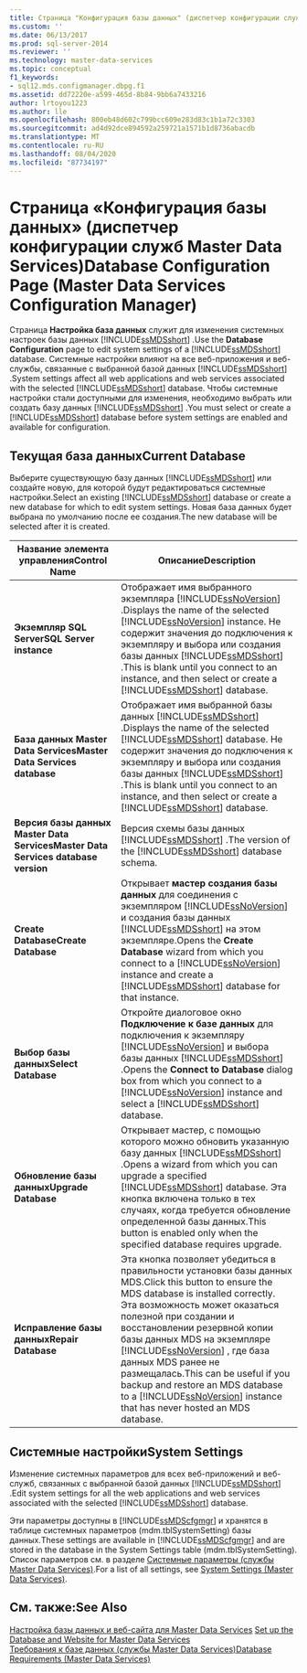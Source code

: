 ```yaml
---
title: Страница "Конфигурация базы данных" (диспетчер конфигурации служб Master Data Services) | Документы Майкрософт
ms.custom: ''
ms.date: 06/13/2017
ms.prod: sql-server-2014
ms.reviewer: ''
ms.technology: master-data-services
ms.topic: conceptual
f1_keywords:
- sql12.mds.configmanager.dbpg.f1
ms.assetid: dd72220e-a599-465d-8b84-9bb6a7433216
author: lrtoyou1223
ms.author: lle
ms.openlocfilehash: 800eb48d602c799bcc609e283d83c1b1a72c3303
ms.sourcegitcommit: ad4d92dce894592a259721a1571b1d8736abacdb
ms.translationtype: MT
ms.contentlocale: ru-RU
ms.lasthandoff: 08/04/2020
ms.locfileid: "87734197"
---
```

# <a name="database-configuration-page-master-data-services-configuration-manager"></a><span data-ttu-id="0207c-102">Страница «Конфигурация базы данных» (диспетчер конфигурации служб Master Data Services)</span><span class="sxs-lookup"><span data-stu-id="0207c-102">Database Configuration Page (Master Data Services Configuration Manager)</span></span>
  <span data-ttu-id="0207c-103">Страница **Настройка база данных** служит для изменения системных настроек базы данных [!INCLUDE[ssMDSshort](../includes/ssmdsshort-md.md)] .</span><span class="sxs-lookup"><span data-stu-id="0207c-103">Use the **Database Configuration** page to edit system settings of a [!INCLUDE[ssMDSshort](../includes/ssmdsshort-md.md)] database.</span></span> <span data-ttu-id="0207c-104">Системные настройки влияют на все веб-приложения и веб-службы, связанные с выбранной базой данных [!INCLUDE[ssMDSshort](../includes/ssmdsshort-md.md)] .</span><span class="sxs-lookup"><span data-stu-id="0207c-104">System settings affect all web applications and web services associated with the selected [!INCLUDE[ssMDSshort](../includes/ssmdsshort-md.md)] database.</span></span> <span data-ttu-id="0207c-105">Чтобы системные настройки стали доступными для изменения, необходимо выбрать или создать базу данных [!INCLUDE[ssMDSshort](../includes/ssmdsshort-md.md)] .</span><span class="sxs-lookup"><span data-stu-id="0207c-105">You must select or create a [!INCLUDE[ssMDSshort](../includes/ssmdsshort-md.md)] database before system settings are enabled and available for configuration.</span></span>  
  
## <a name="current-database"></a><span data-ttu-id="0207c-106">Текущая база данных</span><span class="sxs-lookup"><span data-stu-id="0207c-106">Current Database</span></span>  
 <span data-ttu-id="0207c-107">Выберите существующую базу данных [!INCLUDE[ssMDSshort](../includes/ssmdsshort-md.md)] или создайте новую, для которой будут редактироваться системные настройки.</span><span class="sxs-lookup"><span data-stu-id="0207c-107">Select an existing [!INCLUDE[ssMDSshort](../includes/ssmdsshort-md.md)] database or create a new database for which to edit system settings.</span></span> <span data-ttu-id="0207c-108">Новая база данных будет выбрана по умолчанию после ее создания.</span><span class="sxs-lookup"><span data-stu-id="0207c-108">The new database will be selected after it is created.</span></span>  
  
|<span data-ttu-id="0207c-109">Название элемента управления</span><span class="sxs-lookup"><span data-stu-id="0207c-109">Control Name</span></span>|<span data-ttu-id="0207c-110">Описание</span><span class="sxs-lookup"><span data-stu-id="0207c-110">Description</span></span>|  
|------------------|-----------------|  
|<span data-ttu-id="0207c-111">**Экземпляр SQL Server**</span><span class="sxs-lookup"><span data-stu-id="0207c-111">**SQL Server instance**</span></span>|<span data-ttu-id="0207c-112">Отображает имя выбранного экземпляра [!INCLUDE[ssNoVersion](../includes/ssnoversion-md.md)] .</span><span class="sxs-lookup"><span data-stu-id="0207c-112">Displays the name of the selected [!INCLUDE[ssNoVersion](../includes/ssnoversion-md.md)] instance.</span></span> <span data-ttu-id="0207c-113">Не содержит значения до подключения к экземпляру и выбора или создания базы данных [!INCLUDE[ssMDSshort](../includes/ssmdsshort-md.md)] .</span><span class="sxs-lookup"><span data-stu-id="0207c-113">This is blank until you connect to an instance, and then select or create a [!INCLUDE[ssMDSshort](../includes/ssmdsshort-md.md)] database.</span></span>|  
|<span data-ttu-id="0207c-114">**База данных Master Data Services**</span><span class="sxs-lookup"><span data-stu-id="0207c-114">**Master Data Services database**</span></span>|<span data-ttu-id="0207c-115">Отображает имя выбранной базы данных [!INCLUDE[ssMDSshort](../includes/ssmdsshort-md.md)] .</span><span class="sxs-lookup"><span data-stu-id="0207c-115">Displays the name of the selected [!INCLUDE[ssMDSshort](../includes/ssmdsshort-md.md)] database.</span></span> <span data-ttu-id="0207c-116">Не содержит значения до подключения к экземпляру и выбора или создания базы данных [!INCLUDE[ssMDSshort](../includes/ssmdsshort-md.md)] .</span><span class="sxs-lookup"><span data-stu-id="0207c-116">This is blank until you connect to an instance, and then select or create a [!INCLUDE[ssMDSshort](../includes/ssmdsshort-md.md)] database.</span></span>|  
|<span data-ttu-id="0207c-117">**Версия базы данных Master Data Services**</span><span class="sxs-lookup"><span data-stu-id="0207c-117">**Master Data Services database version**</span></span>|<span data-ttu-id="0207c-118">Версия схемы базы данных [!INCLUDE[ssMDSshort](../includes/ssmdsshort-md.md)] .</span><span class="sxs-lookup"><span data-stu-id="0207c-118">The version of the [!INCLUDE[ssMDSshort](../includes/ssmdsshort-md.md)] database schema.</span></span>|  
|<span data-ttu-id="0207c-119">**Create Database**</span><span class="sxs-lookup"><span data-stu-id="0207c-119">**Create Database**</span></span>|<span data-ttu-id="0207c-120">Открывает **мастер создания базы данных** для соединения с экземпляром [!INCLUDE[ssNoVersion](../includes/ssnoversion-md.md)] и создания базы данных [!INCLUDE[ssMDSshort](../includes/ssmdsshort-md.md)] на этом экземпляре.</span><span class="sxs-lookup"><span data-stu-id="0207c-120">Opens the **Create Database** wizard from which you connect to a [!INCLUDE[ssNoVersion](../includes/ssnoversion-md.md)] instance and create a [!INCLUDE[ssMDSshort](../includes/ssmdsshort-md.md)] database for that instance.</span></span>|  
|<span data-ttu-id="0207c-121">**Выбор базы данных**</span><span class="sxs-lookup"><span data-stu-id="0207c-121">**Select Database**</span></span>|<span data-ttu-id="0207c-122">Откройте диалоговое окно **Подключение к базе данных** для подключения к экземпляру [!INCLUDE[ssNoVersion](../includes/ssnoversion-md.md)] и выбора базы данных [!INCLUDE[ssMDSshort](../includes/ssmdsshort-md.md)] .</span><span class="sxs-lookup"><span data-stu-id="0207c-122">Opens the **Connect to Database** dialog box from which you connect to a [!INCLUDE[ssNoVersion](../includes/ssnoversion-md.md)] instance and select a [!INCLUDE[ssMDSshort](../includes/ssmdsshort-md.md)] database.</span></span>|  
|<span data-ttu-id="0207c-123">**Обновление базы данных**</span><span class="sxs-lookup"><span data-stu-id="0207c-123">**Upgrade Database**</span></span>|<span data-ttu-id="0207c-124">Открывает мастер, с помощью которого можно обновить указанную базу данных [!INCLUDE[ssMDSshort](../includes/ssmdsshort-md.md)] .</span><span class="sxs-lookup"><span data-stu-id="0207c-124">Opens a wizard from which you can upgrade a specified [!INCLUDE[ssMDSshort](../includes/ssmdsshort-md.md)] database.</span></span> <span data-ttu-id="0207c-125">Эта кнопка включена только в тех случаях, когда требуется обновление определенной базы данных.</span><span class="sxs-lookup"><span data-stu-id="0207c-125">This button is enabled only when the specified database requires upgrade.</span></span>|  
|<span data-ttu-id="0207c-126">**Исправление базы данных**</span><span class="sxs-lookup"><span data-stu-id="0207c-126">**Repair Database**</span></span>|<span data-ttu-id="0207c-127">Эта кнопка позволяет убедиться в правильности установки базы данных MDS.</span><span class="sxs-lookup"><span data-stu-id="0207c-127">Click this button to ensure the MDS database is installed correctly.</span></span> <span data-ttu-id="0207c-128">Эта возможность может оказаться полезной при создании и восстановлении резервной копии базы данных MDS на экземпляре [!INCLUDE[ssNoVersion](../includes/ssnoversion-md.md)] , где база данных MDS ранее не размещалась.</span><span class="sxs-lookup"><span data-stu-id="0207c-128">This can be useful if you backup and restore an MDS database to a [!INCLUDE[ssNoVersion](../includes/ssnoversion-md.md)] instance that has never hosted an MDS database.</span></span>|  
  
## <a name="system-settings"></a><span data-ttu-id="0207c-129">Системные настройки</span><span class="sxs-lookup"><span data-stu-id="0207c-129">System Settings</span></span>  
 <span data-ttu-id="0207c-130">Изменение системных параметров для всех веб-приложений и веб-служб, связанных с выбранной базой данных [!INCLUDE[ssMDSshort](../includes/ssmdsshort-md.md)] .</span><span class="sxs-lookup"><span data-stu-id="0207c-130">Edit system settings for all the web applications and web services associated with the selected [!INCLUDE[ssMDSshort](../includes/ssmdsshort-md.md)] database.</span></span>  
  
 <span data-ttu-id="0207c-131">Эти параметры доступны в [!INCLUDE[ssMDScfgmgr](../includes/ssmdscfgmgr-md.md)] и хранятся в таблице системных параметров (mdm.tblSystemSetting) базы данных.</span><span class="sxs-lookup"><span data-stu-id="0207c-131">These settings are available in [!INCLUDE[ssMDScfgmgr](../includes/ssmdscfgmgr-md.md)] and are stored in the database in the System Settings table (mdm.tblSystemSetting).</span></span> <span data-ttu-id="0207c-132">Список параметров см. в разделе [Системные параметры (службы Master Data Services)](system-settings-master-data-services.md).</span><span class="sxs-lookup"><span data-stu-id="0207c-132">For a list of all settings, see [System Settings &#40;Master Data Services&#41;](system-settings-master-data-services.md).</span></span>  
  
## <a name="see-also"></a><span data-ttu-id="0207c-133">См. также:</span><span class="sxs-lookup"><span data-stu-id="0207c-133">See Also</span></span>  
 <span data-ttu-id="0207c-134">[Настройка базы данных и веб-сайта для Master Data Services](../../2014/master-data-services/set-up-the-database-and-website-for-master-data-services.md) </span><span class="sxs-lookup"><span data-stu-id="0207c-134">[Set up the Database and Website for Master Data Services](../../2014/master-data-services/set-up-the-database-and-website-for-master-data-services.md) </span></span>  
 [<span data-ttu-id="0207c-135">Требования к базе данных (службы Master Data Services)</span><span class="sxs-lookup"><span data-stu-id="0207c-135">Database Requirements &#40;Master Data Services&#41;</span></span>](install-windows/database-requirements-master-data-services.md)  
  
  
